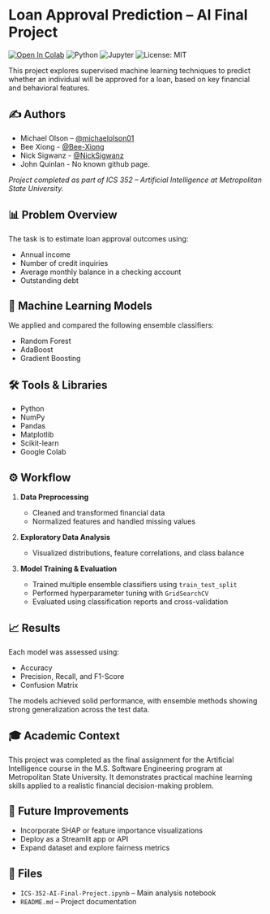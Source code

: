 # Loan Approval Prediction – AI Final Project
[![Open In Colab](https://colab.research.google.com/assets/colab-badge.svg)](https://colab.research.google.com/github/michaelolson01/ICS-352-AI-Final-Project/blob/main/ICS-352-AI-Final-Project.ipynb)
![Python](https://img.shields.io/badge/Python-3.10-blue)
![Jupyter](https://img.shields.io/badge/Notebook-Jupyter-yellow)
![License: MIT](https://img.shields.io/badge/License-MIT-green.svg)

This project explores supervised machine learning techniques to predict whether an individual will be approved for a loan, based on key financial and behavioral features.
## ✍️ Authors


- Michael Olson – [@michaelolson01](https://github.com/michaelolson01)
- Bee Xiong - [@Bee-Xiong](https://github.com/Bee-Xiong)
- Nick Sigwanz - [@NickSigwanz](https://github.com/NickSigwanz)
- John Quinlan - No known github page.

*Project completed as part of ICS 352 – Artificial Intelligence at Metropolitan State University.*

## 📊 Problem Overview

The task is to estimate loan approval outcomes using:
- Annual income
- Number of credit inquiries
- Average monthly balance in a checking account
- Outstanding debt

## 🧠 Machine Learning Models

We applied and compared the following ensemble classifiers:
- Random Forest
- AdaBoost
- Gradient Boosting

## 🛠️ Tools & Libraries

- Python
- NumPy
- Pandas
- Matplotlib
- Scikit-learn
- Google Colab

## ⚙️ Workflow

1. **Data Preprocessing**
   - Cleaned and transformed financial data
   - Normalized features and handled missing values

2. **Exploratory Data Analysis**
   - Visualized distributions, feature correlations, and class balance

3. **Model Training & Evaluation**
   - Trained multiple ensemble classifiers using `train_test_split`
   - Performed hyperparameter tuning with `GridSearchCV`
   - Evaluated using classification reports and cross-validation

## 📈 Results

Each model was assessed using:
- Accuracy
- Precision, Recall, and F1-Score
- Confusion Matrix

The models achieved solid performance, with ensemble methods showing strong generalization across the test data.

## 🎓 Academic Context

This project was completed as the final assignment for the Artificial Intelligence course in the M.S. Software Engineering program at Metropolitan State University. It demonstrates practical machine learning skills applied to a realistic financial decision-making problem.

## 🚀 Future Improvements

- Incorporate SHAP or feature importance visualizations
- Deploy as a Streamlit app or API
- Expand dataset and explore fairness metrics

## 📁 Files

- `ICS-352-AI-Final-Project.ipynb` – Main analysis notebook
- `README.md` – Project documentation
